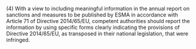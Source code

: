 (4) With a view to including meaningful information in the annual report on sanctions and measures to be published by ESMA in accordance with Article 71 of Directive 2014/65/EU, competent authorities should report the information by using specific forms clearly indicating the provisions of Directive 2014/65/EU, as transposed in their national legislation, that were infringed.